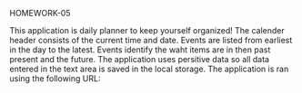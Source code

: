 HOMEWORK-05

This application is daily planner to keep yourself organized!
The calender header consists of the current time and date. 
Events are listed from earliest in the day to the latest. 
Events identify the waht items are in then past present and the future. 
The application uses persitive data so all data entered in the text area is saved in the local storage. 
The application is ran using the following URL: 

